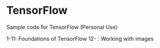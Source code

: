 # TensorFlow
Sample code for TensorFlow  (Personal Use)

1-11: Foundations of TensorFlow
12- : Working with images
